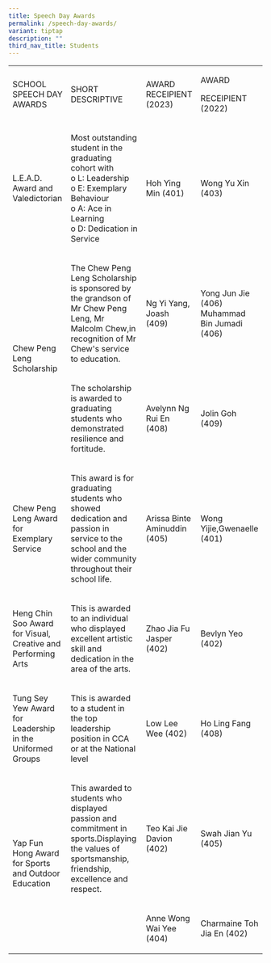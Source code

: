 ```yaml
---
title: Speech Day Awards
permalink: /speech-day-awards/
variant: tiptap
description: ""
third_nav_title: Students
---
```

<table style="minWidth: 100px">
<colgroup>
<col>
<col>
<col>
<col>
</colgroup>
<tbody>
<tr>
<td rowspan="1" colspan="1">
<p>SCHOOL SPEECH DAY AWARDS</p>
</td>
<td rowspan="1" colspan="1">
<p>SHORT DESCRIPTIVE</p>
</td>
<td rowspan="1" colspan="1">
<p>AWARD RECEIPIENT (2023)</p>
</td>
<td rowspan="1" colspan="1">
<p>AWARD</p>
<p>RECEIPIENT (2022)</p>
</td>
</tr>
<tr>
<td rowspan="1" colspan="1">
<p>L.E.A.D. Award and Valedictorian</p>
</td>
<td rowspan="1" colspan="1">
<p>Most outstanding student in the graduating cohort with
<br>o L: Leadership
<br>o E: Exemplary Behaviour
<br>o A: Ace in Learning
<br>o D: Dedication in Service</p>
</td>
<td rowspan="1" colspan="1">
<p>Hoh Ying Min (401)</p>
</td>
<td rowspan="1" colspan="1">
<p>Wong Yu Xin (403)</p>
</td>
</tr>
<tr>
<td rowspan="2" colspan="1">
<p>Chew Peng Leng Scholarship</p>
</td>
<td rowspan="1" colspan="1">
<p>The Chew Peng Leng Scholarship is sponsored by the grandson of Mr Chew
Peng Leng, Mr Malcolm Chew,in recognition of Mr Chew's service to education.</p>
</td>
<td rowspan="1" colspan="1">
<p>Ng Yi Yang, Joash (409)</p>
</td>
<td rowspan="1" colspan="1">
<p>Yong Jun Jie (406)
<br>Muhammad Bin Jumadi (406)</p>
</td>
</tr>
<tr>
<td rowspan="1" colspan="1">
<p>The scholarship is awarded to graduating students who demonstrated resilience
and fortitude.</p>
</td>
<td rowspan="1" colspan="1">
<p>Avelynn Ng Rui En (408)</p>
</td>
<td rowspan="1" colspan="1">
<p>Jolin Goh (409)</p>
</td>
</tr>
<tr>
<td rowspan="1" colspan="1">
<p>Chew Peng Leng Award for Exemplary Service</p>
</td>
<td rowspan="1" colspan="1">
<p>This award is for graduating students who showed dedication and passion
in service to the school and the wider community throughout their school
life.</p>
</td>
<td rowspan="1" colspan="1">
<p>Arissa Binte Aminuddin (405)</p>
</td>
<td rowspan="1" colspan="1">
<p>Wong Yijie,Gwenaelle (401)</p>
</td>
</tr>
<tr>
<td rowspan="1" colspan="1">
<p>Heng Chin Soo Award for Visual, Creative and Performing Arts</p>
</td>
<td rowspan="1" colspan="1">
<p>This is awarded to an individual who displayed excellent artistic skill
and dedication in the area of the arts.</p>
</td>
<td rowspan="1" colspan="1">
<p>Zhao Jia Fu Jasper (402)</p>
</td>
<td rowspan="1" colspan="1">
<p>Bevlyn Yeo (402)</p>
</td>
</tr>
<tr>
<td rowspan="1" colspan="1">
<p>Tung Sey Yew Award for Leadership in the Uniformed Groups</p>
</td>
<td rowspan="1" colspan="1">
<p>This is awarded to a student in the top leadership position in CCA or
at the National level</p>
</td>
<td rowspan="1" colspan="1">
<p>Low Lee Wee (402)</p>
</td>
<td rowspan="1" colspan="1">
<p>Ho Ling Fang (408)</p>
</td>
</tr>
<tr>
<td rowspan="2" colspan="1">
<p>Yap Fun Hong Award for Sports and Outdoor Education</p>
</td>
<td rowspan="1" colspan="1">
<p>This awarded to students who displayed passion and commitment in sports.Displaying
the values of sportsmanship, friendship, excellence and respect.</p>
</td>
<td rowspan="1" colspan="1">
<p>Teo Kai Jie Davion (402)</p>
</td>
<td rowspan="1" colspan="1">
<p>Swah Jian Yu (405)</p>
</td>
</tr>
<tr>
<td rowspan="1" colspan="1">
<p></p>
</td>
<td rowspan="1" colspan="1">
<p>Anne Wong Wai Yee (404)</p>
</td>
<td rowspan="1" colspan="1">
<p>Charmaine Toh Jia En (402)</p>
</td>
</tr>
</tbody>
</table>
<p></p>